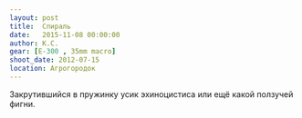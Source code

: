 ```yaml
---
layout: post
title:  Спираль
date:   2015-11-08 00:00:00
author: К.С.
gear: [E-300 , 35mm macro]
shoot_date: 2012-07-15
location: Агрогородок
---
```


Закрутившийся в пружинку усик эхиноцистиса или ещё какой ползучей фигни.
